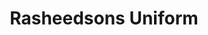 ---
title: "Rasheedsons Uniform"
url: /karachi/rasheedsons-uniform-badar-commercial-10th-street/
shop: Kleidung
---